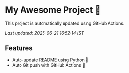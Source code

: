 # My Awesome Project 🚀

This project is automatically updated using GitHub Actions.

_Last updated: 2025-06-21 16:52:14 IST_

## Features
- Auto-update README using Python 🐍
- Auto Git push with GitHub Actions 🤖
